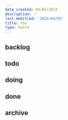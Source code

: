 ```yaml
---
date_created: 04/02/2024
description: ''
last_modified: '2024/04/03'
title: foo
type: board
---
```


##  backlog

##  todo



##  doing

##  done

##  archive

